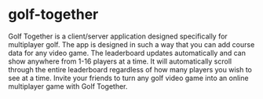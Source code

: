 # golf-together
Golf Together is a client/server application designed specifically for multiplayer golf. The app is designed in such a way that you can add course data for any video game. The leaderboard updates automatically and can show anywhere from 1-16 players at a time. It will automatically scroll through the entire leaderboard regardless of how many players you wish to see at a time. Invite your friends to turn any golf video game into an online multiplayer game with Golf Together.

[](https://go1den.com/wp-content/uploads/2021/06/python_2021-06-12_00-30-47.png)
